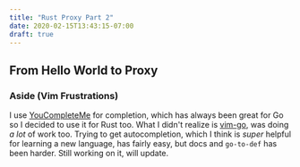 ```yaml
---
title: "Rust Proxy Part 2"
date: 2020-02-15T13:43:15-07:00
draft: true
---
```

## From Hello World to Proxy

### Aside (Vim Frustrations)

I use [YouCompleteMe](https://github.com/ycm-core/YouCompleteMe) for completion, which has always been great for Go so I decided to use it for Rust too. What I didn't realize is [vim-go](https://github.com/fatih/vim-go), was doing _a lot_ of work too. Trying to get autocompletion, which I think is _super_ helpful for learning a new language, has fairly easy, but docs and `go-to-def` has been harder. Still working on it, will update.




